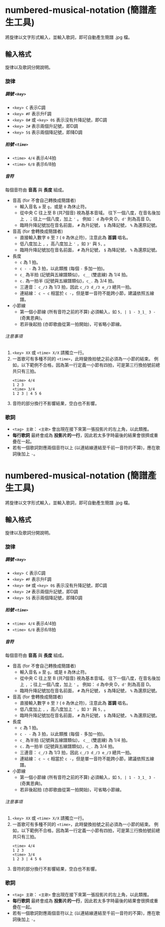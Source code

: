 # numbered-musical-notation (簡譜產生工具)

將旋律以文字形式輸入，並輸入歌詞，即可自動產生簡譜 .jpg 檔。

## 輸入格式
旋律以及歌詞分開說明。
### 旋律
##### 調號 ```<key>```
* ```<key> C``` 表示C調
* ```<key> #F``` 表示升F調
* ```<key> 0#``` 或 ```<key> 0$``` 表示沒有升降記號，即C調
* ```<key> 2#``` 表示兩個升記號，即D調
* ```<key> 5$``` 表示兩個降記號，即降D調

##### 拍號 ```<time>```
* ```<time> 4/4``` 表示4/4拍
* ```<time> 6/8``` 表示6/8拍

##### 音符
每個音符由 __音高__ 與 __長度__ 組成。
* 音高 (for 不會自己轉換成簡譜者)
    - 輸入音名 ```a``` 至 ```g```，或是 ```0``` 為休止符。
    - 從中央 C 往上至 B (共7個音) 視為基本音域。
      往下一個八度，在音名後加上 ```,``` ；往上一個八度，加上 ```'``` 。
      例如： ```d``` 為中央 D，```d'``` 則為高音 D。
    - 臨時升降記號加在音名前面， ```#``` 為升記號， ```$``` 為降記號， ```%``` 為還原記號。
* 音高 (for 會轉換成簡譜者)
    - 直接輸入數字 ```0``` 至 ```7``` ( ```0``` 為休止符)，注意此為 __首調__ 唱名。
    - 低八度加上 ```,``` ，高八度加上 ```'``` ，如 ```3'``` 與 ```5,``` 。
    - 臨時升降記號加在音名前面， ```#``` 為升記號， ```$``` 為降記號， ```%``` 為還原記號。
* 長度
    - ```c``` 為 1 拍。
    - ```c - -``` 為 3 拍，以此類推 (每個 ```-``` 多加一拍)。
    - ```c_``` 為半拍 (記號與五線譜類似)， ```c__``` (雙底線) 為 1/4 拍。
    - ```c.``` 為一拍半 (記號與五線譜類似)，```c_.``` 為 3/4 拍。
    - 三連音： ```c_/3``` 為 1/3 拍，因此 ```c_/3 d_/3 e_/3``` 總共一拍。
    - 連結線： ```c ~ c``` 相當於 ```c -```，但是單一音符不能跨小節，建議依照五線譜。
* 小節線
    - 第一個小節線 (所有音符之前的不算) 必須輸入，如 ```5, | 1 - 3_1_ 3 - ``` (奇異恩典)。
    - 若非後起拍 (亦即歌曲從第一拍開始)，可省略小節線。

###### 注意事項
1. ```<key> XX``` 或 ```<time> X/X``` 請獨立一行。
2. 一首歌可有多種不同的 ```<time>```，此時變換拍號之前必須為一小節的結束。
   例如，以下範例不合格，因為第一行定義一小節有四拍，可是第三行換拍號前總共只有三拍。
   ```
   <time> 4/4
   1 2 3
   <time> 3/4
   1 2 3 | 4 5 6
   ```
3. 音符的部分換行不影響結果，空白也不影響。

### 歌詞
* ```<tag> 主歌```： ```<主歌>``` 會出現在接下來第一張投影片的左上角，以此類推。
* __每行歌詞__ 最終會成為 __投影片的一行__，因此若太多字時最後的結果會很擠或重疊在一起。
* 若有一個歌詞對應兩個音符以上 (以連結線連結至千前一音符的不算)，應在歌詞後加上 ```-```。
# numbered-musical-notation (簡譜產生工具)

將旋律以文字形式輸入，並輸入歌詞，即可自動產生簡譜 .jpg 檔。

## 輸入格式
旋律以及歌詞分開說明。
### 旋律
##### 調號 ```<key>```
* ```<key> C``` 表示C調
* ```<key> #F``` 表示升F調
* ```<key> 0#``` 或 ```<key> 0$``` 表示沒有升降記號，即C調
* ```<key> 2#``` 表示兩個升記號，即D調
* ```<key> 5$``` 表示兩個降記號，即降D調

##### 拍號 ```<time>```
* ```<time> 4/4``` 表示4/4拍
* ```<time> 6/8``` 表示6/8拍

##### 音符
每個音符由 __音高__ 與 __長度__ 組成。
* 音高 (for 不會自己轉換成簡譜者)
    - 輸入音名 ```a``` 至 ```g```，或是 ```0``` 為休止符。
    - 從中央 C 往上至 B (共7個音) 視為基本音域。
      往下一個八度，在音名後加上 ```,``` ；往上一個八度，加上 ```'``` 。
      例如： ```d``` 為中央 D，```d'``` 則為高音 D。
    - 臨時升降記號加在音名前面， ```#``` 為升記號， ```$``` 為降記號， ```%``` 為還原記號。
* 音高 (for 會轉換成簡譜者)
    - 直接輸入數字 ```0``` 至 ```7``` ( ```0``` 為休止符)，注意此為 __首調__ 唱名。
    - 低八度加上 ```,``` ，高八度加上 ```'``` ，如 ```3'``` 與 ```5,``` 。
    - 臨時升降記號加在音名前面， ```#``` 為升記號， ```$``` 為降記號， ```%``` 為還原記號。
* 長度
    - ```c``` 為 1 拍。
    - ```c - -``` 為 3 拍，以此類推 (每個 ```-``` 多加一拍)。
    - ```c_``` 為半拍 (記號與五線譜類似)， ```c__``` (雙底線) 為 1/4 拍。
    - ```c.``` 為一拍半 (記號與五線譜類似)，```c_.``` 為 3/4 拍。
    - 三連音： ```c_/3``` 為 1/3 拍，因此 ```c_/3 d_/3 e_/3``` 總共一拍。
    - 連結線： ```c ~ c``` 相當於 ```c -```，但是單一音符不能跨小節，建議依照五線譜。
* 小節線
    - 第一個小節線 (所有音符之前的不算) 必須輸入，如 ```5, | 1 - 3_1_ 3 - ``` (奇異恩典)。
    - 若非後起拍 (亦即歌曲從第一拍開始)，可省略小節線。

###### 注意事項
1. ```<key> XX``` 或 ```<time> X/X``` 請獨立一行。
2. 一首歌可有多種不同的 ```<time>```，此時變換拍號之前必須為一小節的結束。
   例如，以下範例不合格，因為第一行定義一小節有四拍，可是第三行換拍號前總共只有三拍。
   ```
   <time> 4/4
   1 2 3
   <time> 3/4
   1 2 3 | 4 5 6
   ```
3. 音符的部分換行不影響結果，空白也不影響。

### 歌詞
* ```<tag> 主歌```： ```<主歌>``` 會出現在接下來第一張投影片的左上角，以此類推。
* __每行歌詞__ 最終會成為 __投影片的一行__，因此若太多字時最後的結果會很擠或重疊在一起。
* 若有一個歌詞對應兩個音符以上 (以連結線連結至千前一音符的不算)，應在歌詞後加上 ```-```。

